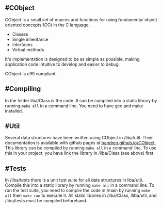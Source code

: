 #CObject
---

CObject is a small set of macros and functions for using fundamental object oriented concepts (OO) in the C language. 

* Classes
* Single inheritance
* Interfaces
* Virtual methods

It's implementation is designed to be as simple as possible, making application code intuitive to develop and easier to debug. 

CObject is c99 compliant.

#Compiling
---

In the folder liba/Class is the code. It can be compiled into a static library by running ```make all``` in a command line. You need to have gcc and make installed.

#Util
---

Several data structures have been written using CObject in /liba/util. Their documentation is available with github pages at [bandren.github.io/CObject](http://bandren.github.io/CObject). This library can be compiled by running ```make all``` in a command line. To use this in your project, you have link the library in /liba/Class (see above) first.

#Tests
---

In /liba/tests there is a unit test suite for all data structures in liba/util. Compile this into a static library by running ```make all``` in a command line. To run the test suite, you need to compile the code in /main by running ```make all``` then ```make run``` to execute it. All static libaries in /liba/Class, /liba/util, and /liba/tests must be compiled beforehand. 
